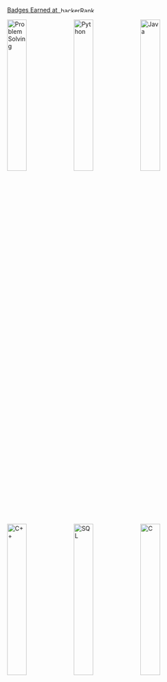 [<para> Badges Earned at &nbsp;<img src="https://user-images.githubusercontent.com/50470973/205116076-a475acb6-c20c-4b78-a374-f71a3feeef44.png" alt="hackerRank logo" width=100px height=12px/></para>](https://www.hackerrank.com/GekkoCode)

<div>
  <img src="https://user-images.githubusercontent.com/50470973/205110673-6a722c3c-1d82-4978-9637-aeea3b0ccaf9.png" alt="Problem Solving" width=30%/>
  <img src="https://user-images.githubusercontent.com/50470973/205111855-6af3fd43-35fd-4632-81d9-1bd8aca40a8c.png" alt="Python" width=30%/>
  <img src="https://user-images.githubusercontent.com/50470973/205111249-cce81571-44a6-407d-8d85-c9c2f173449e.png" alt="Java" width=30%/>
  <img src="https://user-images.githubusercontent.com/50470973/205112915-00cb3885-691c-49d2-8e1d-876697604d7c.png" alt="C++" width=30%/>
  <img src="https://user-images.githubusercontent.com/50470973/205112404-cad9ac8e-e95e-422c-9f1f-dc9916525e90.png" alt="SQL" width=30%/>
  <img src="https://user-images.githubusercontent.com/50470973/205114777-1fd6946d-ec37-4b43-b2f7-70665dd1a316.png" alt="C" width=30%/>
</div>


<!---
Gekko12/Gekko12 is a ✨ special ✨ repository because its `README.md` (this file) appears on your GitHub profile.
You can click the Preview link to take a look at your changes.
--->
